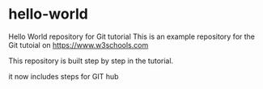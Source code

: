 # hello-world
Hello World repository for Git tutorial
This is an example repository for the Git tutoial on https://www.w3schools.com

This repository is built step by step in the tutorial.

it now includes steps for GIT hub
